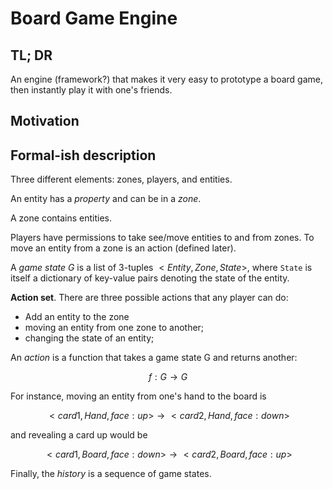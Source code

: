 # Board Game Engine

## TL; DR

An engine (framework?) that makes it very easy to prototype a board game, then
instantly play it with one's friends.

## Motivation


## Formal-ish description

Three different elements: zones, players, and entities.

An entity has a *property* and can be in a *zone*.

A zone contains entities.

Players have permissions to take see/move entities to and from zones. To move
an entity from a zone is an action (defined later).

A *game state* $G$ is a list of 3-tuples $<Entity, Zone, State>$, where `State`
is itself a dictionary of key-value pairs denoting the state of the entity.

**Action set**. There are three possible actions that any player can do:

- Add an entity to the zone
- moving an entity from one zone to another;
- changing the state of an entity;

An *action* is a function that takes a game state G and returns another:

$$f:G \rightarrow G$$

For instance, moving an entity from one's hand to the board is

$${<card1, Hand, {face: up}>} \rightarrow {<card2, Hand, {face: down}>}$$

and revealing a card up would be 

$${<card1, Board, {face: down}>} \rightarrow {<card2, Board, {face: up}>}$$


Finally, the *history* is a sequence of game states.
